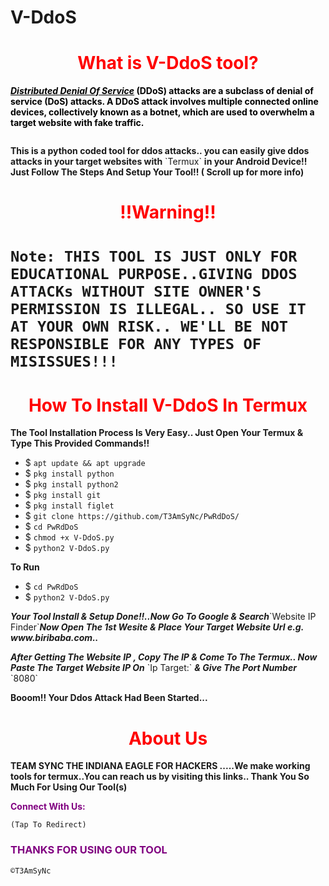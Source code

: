 # V-DdoS<h1 style="color:red" align="center">What is V-DdoS tool?</h1>
<div>
<p style="color:black"><b><i><u>Distributed Denial Of Service</u></i> (DDoS) attacks are a subclass of denial of service (DoS) attacks. A DDoS attack involves multiple connected online devices, collectively known as a botnet, which are used to overwhelm a target website with fake traffic.</b></p>
<img src="">
<p style="color:80% black"><b>This is a python coded tool for ddos attacks.. you can easily give ddos attacks in your target websites with</b> `Termux` <b>in your Android Device!! Just Follow The Steps And Setup Your Tool!! ( Scroll up for more info) </b> 
<br>
<h1 align="center" style="color:red">!!Warning!! <h1>

`Note: THIS TOOL IS JUST ONLY FOR EDUCATIONAL PURPOSE..GIVING DDOS ATTACKs WITHOUT SITE OWNER'S PERMISSION IS ILLEGAL.. SO USE IT AT YOUR OWN RISK.. WE'LL BE NOT RESPONSIBLE FOR ANY TYPES OF MISISSUES!!!`

<h1 style="color:red" align="center"> How To Install V-DdoS In Termux</h1>

<p><b>The Tool Installation Process Is Very Easy.. Just Open Your Termux & Type This Provided Commands!!</b></p>

- $ `apt update && apt upgrade`
- $ `pkg install python`
- $ `pkg install python2`
- $ `pkg install git`
- $ `pkg install figlet`
- $ `git clone https://github.com/T3AmSyNc/PwRdDoS/`
- $ `cd PwRdDoS`
- $ `chmod +x V-DdoS.py`
- $ `python2 V-DdoS.py`

<p><b>To Run</b></p>

- $ `cd PwRdDoS`
- $ `python2 V-DdoS.py`

<p><b><i> Your Tool Install & Setup Done!!..Now Go To Google & Search</i></b>`Website IP Finder`<b><i>Now  Open The 1st Wesite & Place Your Target Website Url e.g. www.biribaba.com..</b></i></p>

<p><b><i>After Getting The Website IP , Copy The IP & Come To The Termux.. Now Paste The Target Website IP On</b></i> `Ip Target:` <b><i>& Give The Port Number</b></i> `8080` </p>

<p><b> Booom!! Your Ddos Attack Had Been Started...</b> </p>
<div>
<h1 style="color:red" align="center"> About Us </h1>



<p><b>TEAM SYNC THE INDIANA EAGLE FOR HACKERS .....We make working tools for termux..You can reach us by visiting this links.. Thank You So Much For Using Our Tool(s)</b></p>

<p style="color:purple"><b>Connect With Us:</b></p>

``(Tap To Redirect)``

<h3 style="color:purple"> THANKS FOR USING OUR TOOL </h3>

``©T3AmSyNc``

